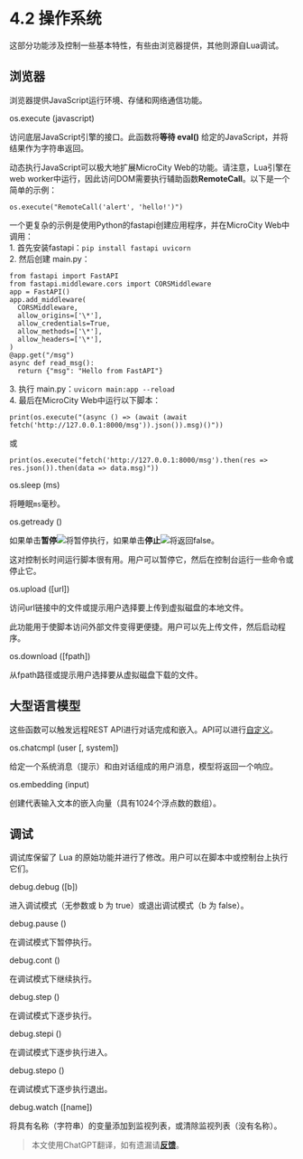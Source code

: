 # 4.2 操作系统
这部分功能涉及控制一些基本特性，有些由浏览器提供，其他则源自Lua调试。

## 浏览器
浏览器提供JavaScript运行环境、存储和网络通信功能。

<a id='os.execute'> os.execute (javascript) </a>

访问底层JavaScript引擎的接口。此函数将**等待 eval()** 给定的JavaScript，并将结果作为字符串返回。

动态执行JavaScript可以极大地扩展MicroCity Web的功能。请注意，Lua引擎在web worker中运行，因此访问DOM需要执行辅助函数**RemoteCall**。以下是一个简单的示例：
```lua:no-line-numbers
os.execute("RemoteCall('alert', 'hello!')")
```
一个更复杂的示例是使用Python的fastapi创建应用程序，并在MicroCity Web中调用：
<br>1.&nbsp;首先安装fastapi：`pip install fastapi uvicorn`
<br>2.&nbsp;然后创建 main.py：

```
from fastapi import FastAPI
from fastapi.middleware.cors import CORSMiddleware
app = FastAPI()
app.add_middleware(
  CORSMiddleware,
  allow_origins=['\*'],
  allow_credentials=True,
  allow_methods=['\*'],
  allow_headers=['\*'],
)
@app.get("/msg")
async def read_msg():
  return {"msg": "Hello from FastAPI"}
```

3.&nbsp;执行 main.py：`uvicorn main:app --reload`
<br>4.&nbsp;最后在MicroCity Web中运行以下脚本：

```lua:no-line-numbers
print(os.execute("(async () => (await (await fetch('http://127.0.0.1:8000/msg')).json()).msg)()"))
```
或
```lua:no-line-numbers
print(os.execute("fetch('http://127.0.0.1:8000/msg').then(res => res.json()).then(data => data.msg)"))
```

<a id='os.sleep'> os.sleep (ms) </a>

将睡眠`ms`毫秒。

<a id='os.getready'> os.getready () </a>

如果单击**暂停**![](https://mcw.zhhuu.top/img/pause.svg)将暂停执行，如果单击**停止**![](https://mcw.zhhuu.top/img/stop.svg)将返回false。

这对控制长时间运行脚本很有用。用户可以暂停它，然后在控制台运行一些命令或停止它。

<a id='os.upload'> os.upload ([url]) </a>

访问url链接中的文件或提示用户选择要上传到虚拟磁盘的本地文件。

此功能用于使脚本访问外部文件变得更便捷。用户可以先上传文件，然后启动程序。

<a id='os.download'> os.download ([fpath]) </a>

从fpath路径或提示用户选择要从虚拟磁盘下载的文件。

## 大型语言模型
这些函数可以触发远程REST API进行对话完成和嵌入。API可以进行[自定义](3.2_editing_scripts.md#codegen)。

<a id='os.chatcmpl'> os.chatcmpl (user [, system])</a>

给定一个系统消息（提示）和由对话组成的用户消息，模型将返回一个响应。

<a id='os.embedding'> os.embedding (input)</a>

创建代表输入文本的嵌入向量（具有1024个浮点数的数组）。

## 调试
调试库保留了 Lua 的原始功能并进行了修改。用户可以在脚本中或控制台上执行它们。

<a id='debug.debug'> debug.debug ([b]) </a>

进入调试模式（无参数或 b 为 true）或退出调试模式（b 为 false）。

<a id='debug.pause'> debug.pause () </a>

在调试模式下暂停执行。

<a id='debug.cont'> debug.cont () </a>

在调试模式下继续执行。

<a id='debug.step'> debug.step () </a>

在调试模式下逐步执行。

<a id='debug.stepi'> debug.stepi () </a>

在调试模式下逐步执行进入。

<a id='debug.stepo'> debug.stepo () </a>

在调试模式下逐步执行退出。

<a id='debug.watch'> debug.watch ([name])</a>

将具有名称（字符串）的变量添加到监视列表，或清除监视列表（没有名称）。

> 本文使用ChatGPT翻译，如有遗漏请[**反馈**](https://github.com/huuhghhgyg/MicroCityNotes/issues/new)。